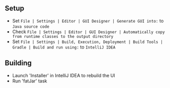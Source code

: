 ## Setup
- Set `File | Settings | Editor | GUI Designer | Generate GUI into:` to `Java source code`
- Check `File | Settings | Editor | GUI Designer | Automatically copy from runtime classes to the output directory`
- Set `File | Settings | Build, Execution, Deployment | Build Tools | Gradle | Build and run using:` to `IntelliJ IDEA`

## Building
- Launch 'Installer' in IntelliJ IDEA to rebuild the UI
- Run 'fatJar' task